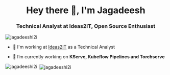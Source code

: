 <h1 align="center">Hey there 👋, I'm Jagadeesh</h1>
<h3 align="center">Technical Analyst at Ideas2IT, Open Source Enthusiast</h3>

<p align="left"> <img src="https://komarev.com/ghpvc/?username=jagadeeshi2i" alt="jagadeeshi2i" /> </p>

- 🔭 I'm working at [Ideas2IT](https://www.ideas2it.com/) as a Technical Analyst

- 🌱 I’m currently working on **KServe, Kubeflow Pipelines and Torchserve**

<p><img align="left" src="https://github-readme-stats.vercel.app/api/top-langs/?username=jagadeeshi2i&layout=compact" alt="jagadeeshi2i" /></p>

<p>&nbsp;<img align="center" src="https://github-readme-stats.vercel.app/api?username=jagadeeshi2i&show_icons=true" alt="jagadeeshi2i" /></p>
